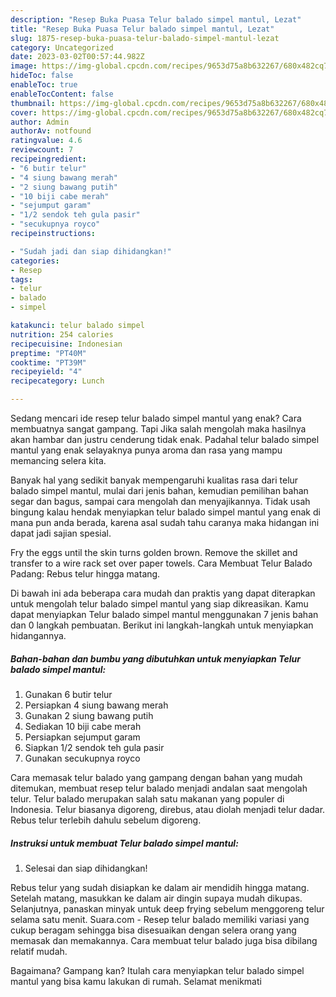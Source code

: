 ```yaml
---
description: "Resep Buka Puasa Telur balado simpel mantul, Lezat"
title: "Resep Buka Puasa Telur balado simpel mantul, Lezat"
slug: 1875-resep-buka-puasa-telur-balado-simpel-mantul-lezat
category: Uncategorized
date: 2023-03-02T00:57:44.982Z
image: https://img-global.cpcdn.com/recipes/9653d75a8b632267/680x482cq70/telur-balado-simpel-mantul-foto-resep-utama.jpg
hideToc: false
enableToc: true
enableTocContent: false
thumbnail: https://img-global.cpcdn.com/recipes/9653d75a8b632267/680x482cq70/telur-balado-simpel-mantul-foto-resep-utama.jpg
cover: https://img-global.cpcdn.com/recipes/9653d75a8b632267/680x482cq70/telur-balado-simpel-mantul-foto-resep-utama.jpg
author: Admin
authorAv: notfound
ratingvalue: 4.6
reviewcount: 7
recipeingredient:
- "6 butir telur"
- "4 siung bawang merah"
- "2 siung bawang putih"
- "10 biji cabe merah"
- "sejumput garam"
- "1/2 sendok teh gula pasir"
- "secukupnya royco"
recipeinstructions:

- "Sudah jadi dan siap dihidangkan!"
categories:
- Resep
tags:
- telur
- balado
- simpel

katakunci: telur balado simpel 
nutrition: 254 calories
recipecuisine: Indonesian
preptime: "PT40M"
cooktime: "PT39M"
recipeyield: "4"
recipecategory: Lunch

---
```



Sedang mencari ide resep telur balado simpel mantul yang enak? Cara membuatnya sangat gampang. Tapi Jika salah mengolah maka hasilnya akan hambar dan justru cenderung tidak enak. Padahal telur balado simpel mantul yang enak selayaknya punya aroma dan rasa yang mampu memancing selera kita.


Banyak hal yang sedikit banyak mempengaruhi kualitas rasa dari telur balado simpel mantul, mulai dari jenis bahan, kemudian pemilihan bahan segar dan bagus, sampai cara mengolah dan menyajikannya. Tidak usah bingung kalau hendak menyiapkan telur balado simpel mantul yang enak di mana pun anda berada, karena asal sudah tahu caranya maka hidangan ini dapat jadi sajian spesial.

Fry the eggs until the skin turns golden brown. Remove the skillet and transfer to a wire rack set over paper towels. Cara Membuat Telur Balado Padang: Rebus telur hingga matang.


Di bawah ini ada beberapa cara mudah dan praktis yang dapat diterapkan untuk mengolah telur balado simpel mantul yang siap dikreasikan. Kamu dapat menyiapkan Telur balado simpel mantul menggunakan 7 jenis bahan dan 0 langkah pembuatan. Berikut ini langkah-langkah untuk menyiapkan hidangannya.

<!--inarticleads1-->

##### Bahan-bahan dan bumbu yang dibutuhkan untuk menyiapkan Telur balado simpel mantul:

1. Gunakan 6 butir telur
1. Persiapkan 4 siung bawang merah
1. Gunakan 2 siung bawang putih
1. Sediakan 10 biji cabe merah
1. Persiapkan sejumput garam
1. Siapkan 1/2 sendok teh gula pasir
1. Gunakan secukupnya royco


Cara memasak telur balado yang gampang dengan bahan yang mudah ditemukan, membuat resep telur balado menjadi andalan saat mengolah telur. Telur balado merupakan salah satu makanan yang populer di Indonesia. Telur biasanya digoreng, direbus, atau diolah menjadi telur dadar. Rebus telur terlebih dahulu sebelum digoreng. 

<!--inarticleads2-->

##### Instruksi untuk membuat Telur balado simpel mantul:


1. Selesai dan siap dihidangkan!

Rebus telur yang sudah disiapkan ke dalam air mendidih hingga matang. Setelah matang, masukkan ke dalam air dingin supaya mudah dikupas. Selanjutnya, panaskan minyak untuk deep frying sebelum menggoreng telur selama satu menit. Suara.com - Resep telur balado memiliki variasi yang cukup beragam sehingga bisa disesuaikan dengan selera orang yang memasak dan memakannya. Cara membuat telur balado juga bisa dibilang relatif mudah. 

Bagaimana? Gampang kan? Itulah cara menyiapkan telur balado simpel mantul yang bisa kamu lakukan di rumah. Selamat menikmati
